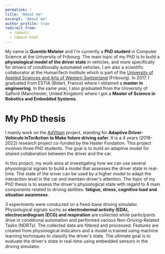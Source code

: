 ```yaml
---
permalink: /
title: "About me"
excerpt: "About me"
author_profile: true
redirect_from: 
  - /about/
  - /about.html
---
```


My name is <strong>Quentin Meteier</strong> and I'm currently a <strong>PhD student</strong> in Computer Science at the University of Fribourg. The main topic of my PhD is to build a <strong>physiological model of the driver state</strong> in vehicles, and more specifically for drivers of conditionally automated vehicles. I am also a scientific collaborator at the HumanTech Institute which is part of the [University of Applied Sciences and Arts of Western Switzerland](https://www.heia-fr.ch/en/) (Fribourg). In 2017, I graduated from ESTIA (Bidart, France) where I obtained a <strong>master in engineering</strong>. In the same year, I also graduated from the University of Salford (Manchester, United Kingdom) where I got a <strong>Master of Science in Robotics and Embedded Systems</strong>.

My PhD thesis 
======
I mainly work on the [AdVitam](http://advitam.humantech.institute/) project, standing for <strong>Adaptive Driver-Vehicule InTerAction to Make future driving safer</strong>. It is a 4 years (2018-2022) research project co-funded by the Hasler Fundation. This project involves three PhD students. The goal is to build an adaptive model for shared collaboration between the driver and the car.

In this project, my work aims at investigating how we can use several physiological signals to build a model that assesses the driver state in real-time. The state of the sriver can be used by a higher model to adapt the interaction level in the car and maintain driver's attention. The topic of my PhD thesis is to assess the driver's physiological state with regard to 4 main components related to driving abilities: <strong>fatigue, stress, cognitive load and situation awareness</strong>.

3 experiments were conducted on a fixed-base driving simulator. Physiological signals suchs as <strong>electrodermal activity (EDA), electrocardiogram (ECG) and respiration</strong> are collected while participants drive in conditional automation and performed various Non-Driving-Related Tasks (NDRTs). The collected data are filtered and processed. Features are created from physiological indicators and a model is trained using machine learning techniques to classify the driver's state. The ultimate goal is to evaluate the driver's state in real-time using embedded sensors in the driving simulator.